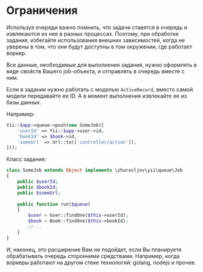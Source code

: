 Ограничения
===========

Используя очереди важно помнить, что задачи ставятся в очередь и извлекаются из нее в разных
процессах. Поэтому, при обработке задания, избегайте использования внешних зависимостей, когда
не уверены в том, что они будут доступны в том окружении, где работает воркер.

Все данные, необходимые для выполнения задания, нужно оформлять в виде свойств Вашего job-объекта, и
отправлять в очередь вместе с ним.

Если в задании нужно работать с моделью `ActiveRecord`, вместо самой модели передавайте ее ID. А в
момент выполнения извлекайте ее из базы данных.

Например:

```php
Yii::$app->queue->push(new SomeJob([
    'userId' => Yii::$app->user->id,
    'bookId' => $book->id,
    'someUrl' => Url::to(['controller/action']),
]));
```

Класс задания:

```php
class SomeJob extends Object implements \zhuravljov\yii\queue\Job
{
    public $userId;
    public $bookId;
    public $someUrl;
    
    public function run($queue)
    {
        $user = User::findOne($this->userId);
        $book = Book::findOne($this->bookId);
        //...
    }
}
```

И, наконец, это расширение Вам не подойдет, если Вы планируете обрабатывать очередь сторонними
средствами. Например, когда воркеры работают на другом стеке технологий: golang, nodejs и прочее.